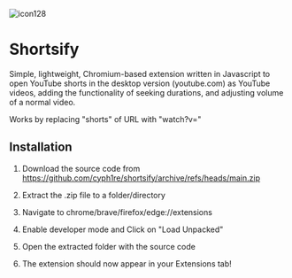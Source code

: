 
![icon128](https://github.com/cyph1re/shortsify/assets/78970761/a7ea9bdf-6724-45d4-a8f1-7720086b5b68)



# Shortsify

Simple, lightweight, Chromium-based extension written in Javascript to open YouTube shorts in the desktop version (youtube.com) as YouTube videos, adding the functionality of seeking durations, and adjusting volume of a normal video.

Works by replacing "shorts" of URL with "watch?v="
## Installation

1. Download the source code from https://github.com/cyph1re/shortsify/archive/refs/heads/main.zip

2. Extract the .zip file to a folder/directory

3. Navigate to chrome/brave/firefox/edge://extensions

4. Enable developer mode and Click on "Load Unpacked"
5. Open the extracted folder with the source code

6. The extension should now appear in your Extensions tab!

